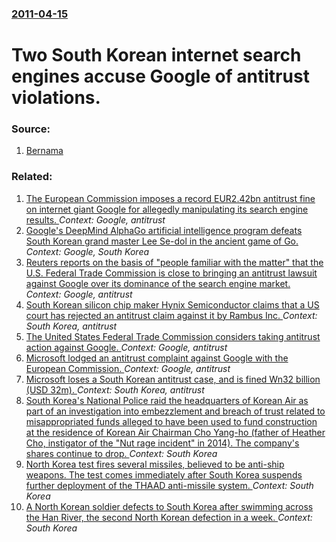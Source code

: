 ### [2011-04-15](/news/2011/04/15/index.md)

# Two South Korean internet search engines accuse Google of antitrust violations. 




### Source:

1. [Bernama](http://www.bernama.com.my/bernama/v5/newsindex.php?id=579288)

### Related:

1. [The European Commission imposes a record EUR2.42bn antitrust fine on internet giant Google for allegedly manipulating its search engine results. ](/news/2017/06/27/the-european-commission-imposes-a-record-a-2-42bn-antitrust-fine-on-internet-giant-google-for-allegedly-manipulating-its-search-engine-resu.md) _Context: Google, antitrust_
2. [Google's DeepMind AlphaGo artificial intelligence program defeats South Korean grand master Lee Se-dol in the ancient game of Go. ](/news/2016/03/9/google-s-deepmind-alphago-artificial-intelligence-program-defeats-south-korean-grand-master-lee-se-dol-in-the-ancient-game-of-go.md) _Context: Google, South Korea_
3. [Reuters reports on the basis of "people familiar with the matter" that the U.S. Federal Trade Commission is close to bringing an antitrust lawsuit against Google over its dominance of the search engine market. ](/news/2012/10/13/reuters-reports-on-the-basis-of-people-familiar-with-the-matter-that-the-u-s-federal-trade-commission-is-close-to-bringing-an-antitrust-l.md) _Context: Google, antitrust_
4. [South Korean silicon chip maker Hynix Semiconductor claims that a US court has rejected an antitrust claim against it by Rambus Inc. ](/news/2012/02/16/south-korean-silicon-chip-maker-hynix-semiconductor-claims-that-a-us-court-has-rejected-an-antitrust-claim-against-it-by-rambus-inc.md) _Context: South Korea, antitrust_
5. [The United States Federal Trade Commission considers taking antitrust action against Google. ](/news/2011/04/5/the-united-states-federal-trade-commission-considers-taking-antitrust-action-against-google.md) _Context: Google, antitrust_
6. [Microsoft lodged an antitrust complaint against Google with the European Commission. ](/news/2011/04/1/microsoft-lodged-an-antitrust-complaint-against-google-with-the-european-commission.md) _Context: Google, antitrust_
7. [ Microsoft loses a South Korean antitrust case, and is fined Wn32 billion (USD 32m). ](/news/2005/12/7/microsoft-loses-a-south-korean-antitrust-case-and-is-fined-a-c-n32-billion-usd-32m.md) _Context: South Korea, antitrust_
8. [South Korea's National Police raid the headquarters of Korean Air as part of an investigation into embezzlement and breach of trust related to misappropriated funds alleged to have been used to fund construction at the residence of Korean Air Chairman Cho Yang-ho (father of Heather Cho, instigator of the "Nut rage incident" in 2014). The company's shares continue to drop. ](/news/2017/07/7/south-korea-s-national-police-raid-the-headquarters-of-korean-air-as-part-of-an-investigation-into-embezzlement-and-breach-of-trust-related.md) _Context: South Korea_
9. [North Korea test fires several missiles, believed to be anti-ship weapons. The test comes immediately after South Korea suspends further deployment of the THAAD anti-missile system. ](/news/2017/06/8/north-korea-test-fires-several-missiles-believed-to-be-anti-ship-weapons-the-test-comes-immediately-after-south-korea-suspends-further-dep.md) _Context: South Korea_
10. [A North Korean soldier defects to South Korea after swimming across the Han River, the second North Korean defection in a week. ](/news/2017/06/18/a-north-korean-soldier-defects-to-south-korea-after-swimming-across-the-han-river-the-second-north-korean-defection-in-a-week.md) _Context: South Korea_
